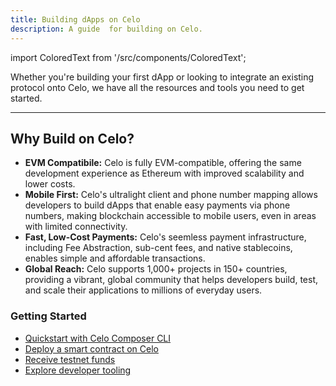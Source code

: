```yaml
---
title: Building dApps on Celo
description: A guide  for building on Celo.
---
```

import ColoredText from '/src/components/ColoredText';

Whether you're building your first dApp or looking to integrate an existing protocol onto Celo, we have all the resources and tools you need to get started.

---

## Why Build on Celo?

- **EVM Compatibile:** Celo is fully EVM-compatible, offering the same development experience as Ethereum with improved scalability and lower costs.
- **Mobile First:** Celo's ultralight client and phone number mapping allows developers to build dApps that enable easy payments via phone numbers, making blockchain accessible to mobile users, even in areas with limited connectivity.
- **Fast, Low-Cost Payments:** Celo's seemless payment infrastructure, including Fee Abstraction, sub-cent fees, and native stablecoins, enables simple and affordable transactions.
- **Global Reach:** Celo supports 1,000+ projects in 150+ countries, providing a vibrant, global community that helps developers build, test, and scale their applications to millions of everyday users. 


### Getting Started

- <a href="/build/quickstart" target="_blank">Quickstart with Celo Composer CLI</a>
- <a href="/developer/dev-environments/overview" target="_blank">Deploy a smart contract on Celo</a>
- <a href="https://faucet.celo.org/alfajores" target="_blank">Receive testnet funds</a>
- <a href="/developer" target="_blank">Explore developer tooling</a>

